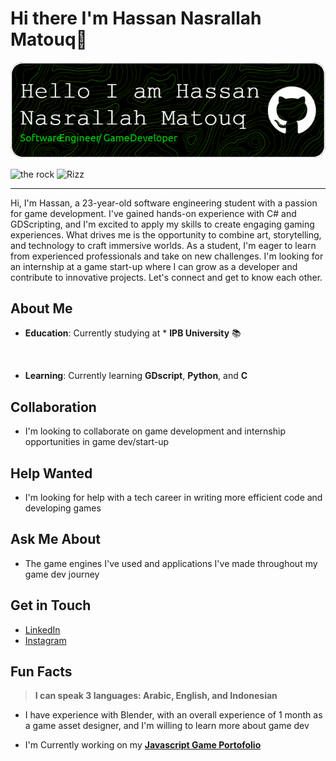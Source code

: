 

**Hi there I'm Hassan Nasrallah Matouq👋**
================
![Codeisme](img/header.png)

![the rock](https://media2.giphy.com/media/v1.Y2lkPTc5MGI3NjExZWN6bnRrYmRucnZkeHNvOTc3MWZrc21tNGMzN2ZnYXdiaGthNWxicyZlcD12MV9pbnRlcm5hbF9naWZfYnlfaWQmY3Q9Zw/Ls6ahtmYHU760/giphy.gif) ![Rizz](https://media1.giphy.com/media/v1.Y2lkPTc5MGI3NjExZGhtZG94aTEyZmlkNHM2emNzem44dWV4Mnc3bmFxeGcxMHdtMXd2cSZlcD12MV9pbnRlcm5hbF9naWZfYnlfaWQmY3Q9Zw/IPHgtwOWk7xwta52n2/giphy.gif)

---
Hi, I'm Hassan, a 23-year-old software engineering student with a passion for game development. I've gained hands-on experience with C# and GDScripting, and I'm excited to apply my skills to create engaging gaming experiences. What drives me is the opportunity to combine art, storytelling, and technology to craft immersive worlds. As a student, I'm eager to learn from experienced professionals and take on new challenges. I'm looking for an internship at a game start-up where I can grow as a developer and contribute to innovative projects. Let's connect and get to know each other.

**About Me**
------------

* **Education**: Currently studying at * **IPB University** 📚
<br>

* **Learning**: Currently learning **GDscript**, **Python**, and **C**

**Collaboration**
----------------

* I'm looking to collaborate on game development and internship opportunities in game dev/start-up

**Help Wanted**
--------------

* I'm looking for help with a tech career in writing more efficient code and developing games

**Ask Me About**
----------------

* The game engines I've used and applications I've made throughout my game dev journey

**Get in Touch**
----------------

* [LinkedIn](https://www.linkedin.com/in/hassan-nasrallah-matouq-124a771b0/)
* [Instagram](https://www.instagram.com/foryou_tocode)

**Fun Facts**
--------------

> **I can speak 3 languages: Arabic, English, and Indonesian**
* I have experience with Blender, with an overall experience of 1 month as a game asset designer, and I'm willing to learn more about game dev

- I'm Currently working on my [**Javascript Game Portofolio**](https://github.com/Code-is-me)

